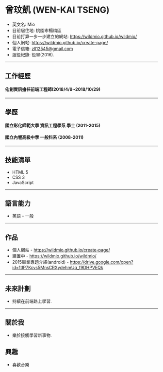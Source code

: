 # 曾玟凱 (WEN-KAI TSENG)

* 英文名: Mio
* 目前居住地: 桃園市楊梅區
* 目前打算一步一步建立的網站: https://wildmio.github.io/wildmio/
* 個人網站: https://wildmio.github.io/create-page/
* 電子信箱: zll12545@gmail.com
* 服役紀錄: 役畢(2016).

<hr>

## 工作經歷

#### 伈創資訊擔任前端工程師(2018/4/9~2018/10/29)

<hr>

## 學歷

#### 國立彰化師範大學 資訊工程學系 學士 (2011-2015)
#### 國立內壢高級中學 一般科系 (2008-2011)
 
<hr>

## 技能清單

 * HTML 5
 * CSS 3
 * JavaScript
 
<hr>

## 語言能力

 * 英語 - 一般

<hr>

## 作品

 * 個人網站 - https://wildmio.github.io/create-page/
 * 建置中 - https://wildmio.github.io/wildmio/
 * 2015畢業專題介紹(android) - https://drive.google.com/open?id=1tIP7Kcvs5MnsCRXydehmUq_f9DHPVEQk

<hr>

## 未來計劃
 * 持續在前端路上學習.

<hr>

## 關於我

 * 樂於接觸學習新事物.

## 興趣
 * 喜歡音樂
